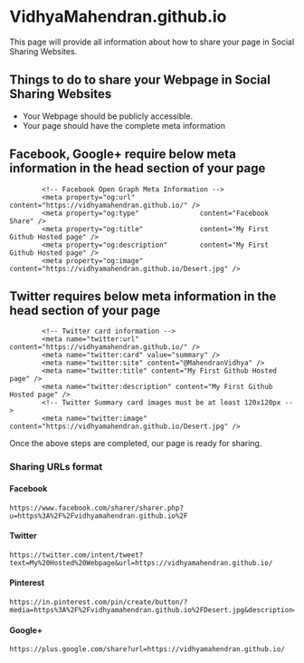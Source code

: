 # VidhyaMahendran.github.io
This page will provide all information about how to share your page in Social Sharing Websites.

## Things to do to share your Webpage in Social Sharing Websites
* Your Webpage should be publicly accessible.
* Your page should have the complete meta information

## Facebook, Google+ require below meta information in the head section of your page
```
		<!-- Facebook Open Graph Meta Information -->
		<meta property="og:url"                content="https://vidhyamahendran.github.io/" />
		<meta property="og:type"               content="Facebook Share" />
		<meta property="og:title"              content="My First Github Hosted page" />
		<meta property="og:description"        content="My First Github Hosted page" />
		<meta property="og:image"              content="https://vidhyamahendran.github.io/Desert.jpg" />
```

## Twitter requires below meta information in the head section of your page
```
		<!-- Twitter card information -->
		<meta name="twitter:url" content="https://vidhyamahendran.github.io/" />
		<meta name="twitter:card" value="summary" />
		<meta name="twitter:site" content="@MahendranVidhya" />
		<meta name="twitter:title" content="My First Github Hosted page" />
		<meta name="twitter:description" content="My First Github Hosted page" />
		<!-- Twitter Summary card images must be at least 120x120px -->
		<meta name="twitter:image" content="https://vidhyamahendran.github.io/Desert.jpg" />
```

Once the above steps are completed, our page is ready for sharing.

### Sharing URLs format
#### Facebook
```
https://www.facebook.com/sharer/sharer.php?u=https%3A%2F%2Fvidhyamahendran.github.io%2F
```
#### Twitter
```
https://twitter.com/intent/tweet?text=My%20Hosted%20Webpage&url=https://vidhyamahendran.github.io/
```
#### Pinterest
```
https://in.pinterest.com/pin/create/button/?media=https%3A%2F%2Fvidhyamahendran.github.io%2FDesert.jpg&description=My%20Github%20hosted%20page&url=https%3A%2F%2Fvidhyamahendran.github.io
```
#### Google+
```
https://plus.google.com/share?url=https://vidhyamahendran.github.io/
```
